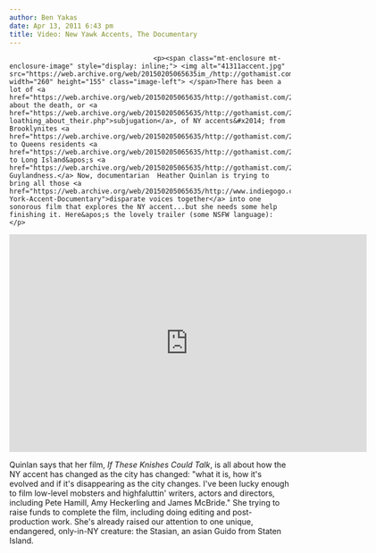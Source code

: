 ```yaml
---
author: Ben Yakas
date: Apr 13, 2011 6:43 pm
title: Video: New Yawk Accents, The Documentary
---
```


	
										<p><span class="mt-enclosure mt-enclosure-image" style="display: inline;"> <img alt="41311accent.jpg" src="https://web.archive.org/web/20150205065635im_/http://gothamist.com/attachments/byakas/41311accent.jpg" width="260" height="155" class="image-left"> </span>There has been a lot of <a href="https://web.archive.org/web/20150205065635/http://gothamist.com/2010/11/19/would_you_get_rid_of_your_new_yawk.php">tawk</a> about the death, or <a href="https://web.archive.org/web/20150205065635/http://gothamist.com/2011/02/02/are_nyers_self-loathing_about_their.php">subjugation</a>, of NY accents&#x2014; from Brooklynites <a href="https://web.archive.org/web/20150205065635/http://gothamist.com/2010/04/29/speaking_brooklyn.php">defiance</a>, to Queens residents <a href="https://web.archive.org/web/20150205065635/http://gothamist.com/2010/05/11/queens_argues_over_disappearing_acc.php">fretting</a>, to Long Island&apos;s <a href="https://web.archive.org/web/20150205065635/http://gothamist.com/2010/02/06/the_ny_accent_a_thing_of_the_past.php">Lawn Guylandness.</a> Now, documentarian  Heather Quinlan is trying to bring all those <a href="https://web.archive.org/web/20150205065635/http://www.indiegogo.com/New-York-Accent-Documentary">disparate voices together</a> into one sonorous film that explores the NY accent...but she needs some help finishing it. Here&apos;s the lovely trailer (some NSFW language): </p>

<div style="text-align: center;"><iframe title="YouTube video player" width="640" height="390" src="https://web.archive.org/web/20150205065635if_/http://www.youtube.com/embed/Y3qKicSz2dk" frameborder="0" allowfullscreen></iframe></div>

<p>Quinlan says that her film, <em>If These Knishes Could Talk</em>, is all about how the NY accent has changed as the city has changed: &quot;what it is, how it&apos;s evolved and if it&apos;s disappearing as the city changes. I&apos;ve been lucky enough to film low-level mobsters and highfaluttin&apos; writers, actors and directors, including Pete Hamill, Amy Heckerling and James McBride.&quot; She trying to raise funds to complete the film, including doing editing and post-production work. She&apos;s already raised our attention to one unique, endangered, only-in-NY creature: the Stasian, an asian Guido from Staten Island.</p>					
										
									
				